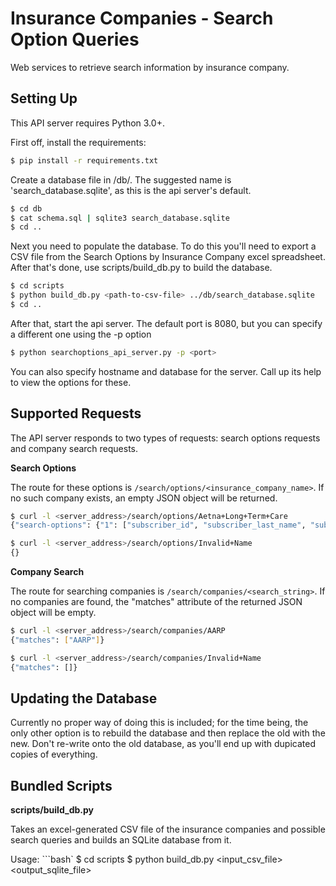 Insurance Companies - Search Option Queries
===========================================
Web services to retrieve search information by insurance company.

Setting Up
----------
This API server requires Python 3.0+.

First off, install the requirements:
```bash
$ pip install -r requirements.txt
```

Create a database file in /db/. The suggested name is 'search_database.sqlite', as this is the api server's default.
```bash
$ cd db
$ cat schema.sql | sqlite3 search_database.sqlite
$ cd ..
```

Next you need to populate the database. To do this you'll need to export a CSV file from the Search Options by Insurance Company excel spreadsheet. After that's done, use scripts/build_db.py to build the database.
```bash
$ cd scripts
$ python build_db.py <path-to-csv-file> ../db/search_database.sqlite
$ cd ..
```

After that, start the api server. The default port is 8080, but you can specify a different one using the -p option
```bash
$ python searchoptions_api_server.py -p <port>
```

You can also specify hostname and database for the server. Call up its help to view the options for these.

Supported Requests
------------------
The API server responds to two types of requests: search options requests and company search requests.

**Search Options**

The route for these options is `/search/options/<insurance_company_name>`. If no such company exists, an empty JSON object will be returned.
```bash
$ curl -l <server_address>/search/options/Aetna+Long+Term+Care
{"search-options": {"1": ["subscriber_id", "subscriber_last_name", "subscriber_first_name", "subscriber_dob"]}}

$ curl -l <server_address>/search/options/Invalid+Name
{}
```

**Company Search**

The route for searching companies is `/search/companies/<search_string>`. If no companies are found, the "matches" attribute of the returned JSON object will be empty.
```bash
$ curl -l <server_address>/search/companies/AARP
{"matches": ["AARP"]}

$ curl -l <server_address>/search/companies/Invalid+Name
{"matches": []}
```

Updating the Database
---------------------
Currently no proper way of doing this is included; for the time being, the only other option is to rebuild the database and then replace the old with the new. Don't re-write onto the old database, as you'll end up with dupicated copies of everything.

Bundled Scripts
---------------
**scripts/build_db.py**

Takes an excel-generated CSV file of the insurance companies and possible search queries and builds an SQLite database from it.

Usage:
```bash`
$ cd scripts
$ python build_db.py <input_csv_file> <output_sqlite_file>
```
